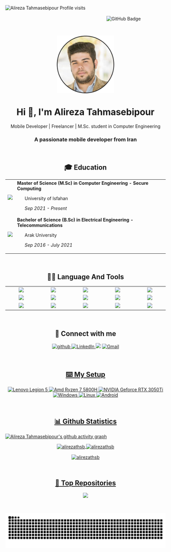 <p align="left"> 
<img src="https://komarev.com/ghpvc/?username=alirezathsb&color=red" alt="Alireza Tahmasebipour Profile visits" />
&emsp;&emsp;&emsp;&emsp;&emsp;&emsp;&emsp;&emsp;&emsp;&emsp;&emsp;&emsp;&emsp;&emsp;&emsp;&emsp;&emsp;&emsp;&emsp;&emsp;&emsp;&emsp;
&emsp;&emsp;&emsp;&emsp;&emsp;&emsp;&emsp;&emsp;&emsp;&emsp;&emsp;&emsp;&emsp;&emsp;&emsp;&emsp;&emsp;&emsp;&emsp;&emsp;&emsp;&nbsp;
&nbsp;&nbsp;&nbsp;
<a><img src="https://img.shields.io/github/followers/alirezathsb?label=Followers&style=social" alt="GitHub Badge"></a>
</p>

<!-- ----------------------------------------------------------------------------------------------------------------------------------------------------- -->

<br>

<p align="center">
    <img src="Alireza_Tahmasebipour.jpg" width="180">
</p>

<h1 align="center">Hi 👋, I'm Alireza Tahmasebipour</h1>
<p align="center">Mobile Developer | Freelancer | M.Sc. student in Computer Engineering</p>
<h3 align="center">A passionate mobile developer from Iran</h3>

<!-- ----------------------------------------------------------------------------------------------------------------------------------------------------- -->
<br>

<h2 align="center"> 🎓 Education </h2>
<p align="left">        

<table align='center'>
<tr>
    <td align='center'>
        <a href="https://ui.ac.ir/">
        <img src="https://media-exp1.licdn.com/dms/image/C4E0BAQF9ulVWiVmlug/company-logo_100_100/0/1519864646284?e=1669852800&v=beta&t=2HbUrwg1pkICJDn8dqFhy8tikpHf6X7TOrnuC2sNKMY" weight="80" height="80"></a>
    </td>
    <td align='left'>
        <b>Master of Science (M.Sc) in Computer Engineering - Secure Computing</b>
        <div>
          <ul>
            University of Isfahan
          </ul>
          <ul>
            <i>Sep 2021 - Present</i>
          </ul>
        </div>      
</tr>
<tr>
     <td align='center'>
         <a href="http://araku.ac.ir/">
        <img src="https://media-exp1.licdn.com/dms/image/C4D0BAQHnWPYHF6cQoA/company-logo_100_100/0/1612254156554?e=1669852800&v=beta&t=v8LTyexxSIzy64g-T3CM0_16YywpMvPsUah0596Hcsg" weight="80" height="80"></a>
    </td>
    <td align='left'>
        <b>Bachelor of Science (B.Sc) in Electrical Engineering - Telecommunications</b>
        <div>
          <ul>
            Arak University
          </ul>
          <ul>
            <i>Sep 2016 - July 2021</i>
          </ul>
        </div>      
</tr>
</table>

    
</p>

<!-- ----------------------------------------------------------------------------------------------------------------------------------------------------- -->
<br>

<h2 align="center"> 👨‍💻 Language And Tools </h2>
<p align="center">

<table align='center'>
<tr>
    <td align='center' width="190">
         <a href="https://flutter.dev/">
             <img src="https://www.vectorlogo.zone/logos/flutterio/flutterio-ar21.svg"></a>
    </td>
    <td align='center' width="190">
        <a href="https://dart.dev/">
            <img src="https://www.vectorlogo.zone/logos/dartlang/dartlang-ar21.svg"></a>
    </td>
    <td align='center' width="190">
        <a href="https://developer.android.com/studio/">
        <img src="https://static1.anpoimages.com/wordpress/wp-content/uploads/2020/10/10/android-studio-logo-hero_ITvLb9SXwyXu.png?q=50&fit=contain&w=1500&h=&dpr=1.5">         </a>
    </td>
    <td align='center' width="190">
        <a href="https://code.visualstudio.com/">
        <img src="https://www.vectorlogo.zone/logos/visualstudio_code/visualstudio_code-ar21.svg"></a>
    </td>
     <td align='center' width="190">
         <a href="https://kotlinlang.org/">
             <img src="https://www.vectorlogo.zone/logos/kotlinlang/kotlinlang-ar21.svg"></a>
    </td>
</tr>
<tr>
    <td align='center'  width="190">
         <a href="https://www.java.com/">
             <img src="https://www.vectorlogo.zone/logos/java/java-horizontal.svg"></a>
    </td>
    <td align='center' width="190">
         <a href="https://www.sqlite.org/">
             <img src="https://www.vectorlogo.zone/logos/sqlite/sqlite-ar21.svg"></a>
    </td>
    <td align='center' width="190">
        <a href="https://firebase.google.com/">
            <img src="https://www.vectorlogo.zone/logos/firebase/firebase-ar21.svg"></a>
    </td>
    <td align='center' width="190">
        <a href="https://www.mysql.com/">
            <img src="https://www.vectorlogo.zone/logos/mysql/mysql-ar21.svg"></a>
    </td>
    <td align='center' width="190">
        <a href="https://www.mongodb.com/">
            <img src="https://www.vectorlogo.zone/logos/mongodb/mongodb-ar21.svg"></a>
    </td>
</tr>
<tr>
    <td align='center' width="190">
         <a href="https://www.linux.com/">
             <img src="https://www.vectorlogo.zone/logos/linux/linux-ar21.svg"></a>
    </td>
    <td align='center' width="190">
        <a href="https://git-scm.com/">
            <img src="https://www.vectorlogo.zone/logos/git-scm/git-scm-ar21.svg"></a>
    </td>
    <td align='center' width="190">
        <a href="https://slack.com/">
            <img src="https://www.vectorlogo.zone/logos/slack/slack-ar21.svg"></a>
    </td>
    <td align='center' width="190">
         <a href="https://trello.com/">
             <img src="https://www.vectorlogo.zone/logos/trello/trello-ar21.svg"></a>
    </td>
    <td align='center' width="190">
        <a href="https://www.docker.com/">
             <img src="https://www.vectorlogo.zone/logos/docker/docker-ar21.svg"></a>
    </td>
</tr>
</table>

<!-- ----------------------------------------------------------------------------------------------------------------------------------------------------- -->

<br>

<h2 align="center"> 🤝 Connect with me </h2>
<p align="center">
<a href="https://github.com/alirezathsb" target="_blank">
<img src=https://img.shields.io/badge/github-%2324292e.svg?&style=for-the-badge&logo=github&logoColor=white alt=github style="margin-bottom: 5px;" />
</a>

<a href="https://www.linkedin.com/in/alireza-tahmasebipour/" target="_blank">
<img alt="LinkedIn" src="https://img.shields.io/badge/linkedin%20-%230077B5.svg?&style=for-the-badge&logo=linkedin&logoColor=white"/>
</a>

<a href="https://www.instagram.com/alirezathsb/">
<img src="https://img.shields.io/badge/Instagram-E4405F?style=for-the-badge&logo=instagram&logoColor=white" /></a>
    
<a href="mailto:alirezathsb@gmail.com">
<img alt="Gmail" src="https://img.shields.io/badge/Gmail-D14836?style=for-the-badge&logo=gmail&logoColor=white" />

</p> 

    
<!-- ----------------------------------------------------------------------------------------------------------------------------------------------------- -->

<br>

<h2 align="center"> ⌨️ My Setup </h2>

<div align="center">

![Lenovo Legion 5](https://img.shields.io/badge/lenovo-Legion_5-0096D6?style=for-the-badge&logo=lenovo&logoColor=white)
![Amd Ryzen 7 5800H](https://img.shields.io/badge/Amd-Ryzen_7_5800H-E44332?style=for-the-badge&logo=Amd&logoColor=white)
![NVIDIA Geforce RTX 3050Ti](https://img.shields.io/badge/NVIDIA-Geforce_RTX_3050Ti-76B900?style=for-the-badge&logo=nvidia&logoColor=white)
![Windows](https://img.shields.io/badge/Windows-0078D6?style=for-the-badge&logo=windows&logoColor=white)
![Linux](https://img.shields.io/badge/Linux-E37400?style=for-the-badge&logo=Linux&logoColor=white)
![Android](https://img.shields.io/badge/Android-3DDC84?style=for-the-badge&logo=android&logoColor=white)
   
</div>

<!-- ----------------------------------------------------------------------------------------------------------------------------------------------------- -->

<br>

<h2 align="center"> 📊 Github Statistics </h2>
<p align="center"> 

  ![Alireza Tahmasebipour's github activity graph](https://activity-graph.herokuapp.com/graph?username=alirezathsb&theme=gruvbox)

</p>

<p align="center"> 
<img height="150em" img align="center" src="https://github-readme-stats.vercel.app/api?username=alirezathsb&show_icons=true&theme=gruvbox&count_private=true&include_all_commits=true" alt="alirezathsb" /> 
<img height="150em" img align="center" src="https://github-readme-stats.vercel.app/api/top-langs/?username=alirezathsb&show_icons=true&theme=gruvbox&count_private=true&include_all_commits=true" alt="alirezathsb" />
</p>
    
<p align="center">    
<img height="150em" img align="center" src="https://github-readme-streak-stats.herokuapp.com/?user=alirezathsb&theme=gruvbox&count_private=true&include_all_commits=true" alt="alirezathsb"/>

</p>

<!-- ----------------------------------------------------------------------------------------------------------------------------------------------------- -->

<br>

<h2 align="center"> 📁 Top Repositories </h2>
<p align="center">
  <a href="https://github.com/alirezathsb/EncryptedInformationWithArduino"><img src="https://github-readme-stats.vercel.app/api/pin/?username=alirezathsb&repo=EncryptedInformationWithArduino&show_icons=true&theme=gruvbox"/> </a>
</p>

<!-- ----------------------------------------------------------------------------------------------------------------------------------------------------- -->

<br>

<p align="center">

<img src="https://raw.githubusercontent.com/Anikcb/Anikcb/1ca16fe201803bfd54350a82c30e3f82b84ac5b1/profile_data/snake1.svg" alt="𝙶𝚒𝚝𝚑𝚞𝚋 𝙲𝚘𝚗𝚝𝚛𝚒𝚋𝚞𝚝𝚒𝚘𝚗 𝙶𝚛𝚊𝚙𝚑" style="max-width:100%;">
    
</p>

